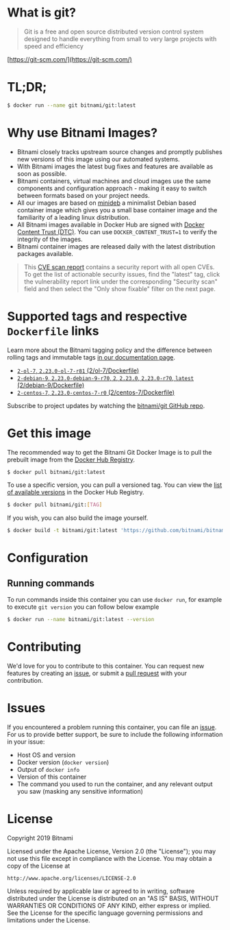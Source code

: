 
# What is git?

> Git is a free and open source distributed version control system designed to handle everything from small to very large projects with speed and efficiency

[https://git-scm.com/](https://git-scm.com/)

# TL;DR;

```bash
$ docker run --name git bitnami/git:latest
```

# Why use Bitnami Images?

* Bitnami closely tracks upstream source changes and promptly publishes new versions of this image using our automated systems.
* With Bitnami images the latest bug fixes and features are available as soon as possible.
* Bitnami containers, virtual machines and cloud images use the same components and configuration approach - making it easy to switch between formats based on your project needs.
* All our images are based on [minideb](https://github.com/bitnami/minideb) a minimalist Debian based container image which gives you a small base container image and the familiarity of a leading linux distribution.
* All Bitnami images available in Docker Hub are signed with [Docker Content Trust (DTC)](https://docs.docker.com/engine/security/trust/content_trust/). You can use `DOCKER_CONTENT_TRUST=1` to verify the integrity of the images.
* Bitnami container images are released daily with the latest distribution packages available.


> This [CVE scan report](https://quay.io/repository/bitnami/git?tab=tags) contains a security report with all open CVEs. To get the list of actionable security issues, find the "latest" tag, click the vulnerability report link under the corresponding "Security scan" field and then select the "Only show fixable" filter on the next page.

# Supported tags and respective `Dockerfile` links

Learn more about the Bitnami tagging policy and the difference between rolling tags and immutable tags [in our documentation page](https://docs.bitnami.com/containers/how-to/understand-rolling-tags-containers/).


* [`2-ol-7`, `2.23.0-ol-7-r81` (2/ol-7/Dockerfile)](https://github.com/bitnami/bitnami-docker-git/blob/2.23.0-ol-7-r81/2/ol-7/Dockerfile)
* [`2-debian-9`, `2.23.0-debian-9-r70`, `2`, `2.23.0`, `2.23.0-r70`, `latest` (2/debian-9/Dockerfile)](https://github.com/bitnami/bitnami-docker-git/blob/2.23.0-debian-9-r70/2/debian-9/Dockerfile)
* [`2-centos-7`, `2.23.0-centos-7-r0` (2/centos-7/Dockerfile)](https://github.com/bitnami/bitnami-docker-git/blob/2.23.0-centos-7-r0/2/centos-7/Dockerfile)

Subscribe to project updates by watching the [bitnami/git GitHub repo](https://github.com/bitnami/bitnami-docker-git).

# Get this image

The recommended way to get the Bitnami Git Docker Image is to pull the prebuilt image from the [Docker Hub Registry](https://hub.docker.com/r/bitnami/git).

```bash
$ docker pull bitnami/git:latest
```

To use a specific version, you can pull a versioned tag. You can view the [list of available versions](https://hub.docker.com/r/bitnami/git/tags/) in the Docker Hub Registry.

```bash
$ docker pull bitnami/git:[TAG]
```

If you wish, you can also build the image yourself.

```bash
$ docker build -t bitnami/git:latest 'https://github.com/bitnami/bitnami-docker-git.git#master:2/debian-9'
```

# Configuration

## Running commands

To run commands inside this container you can use `docker run`, for example to execute `git version` you can follow below example

```bash
$ docker run --name bitnami/git:latest --version
```

# Contributing

We'd love for you to contribute to this container. You can request new features by creating an [issue](https://github.com/bitnami/bitnami-docker-git/issues), or submit a [pull request](https://github.com/bitnami/bitnami-docker-git/pulls) with your contribution.

# Issues

If you encountered a problem running this container, you can file an [issue](https://github.com/bitnami/bitnami-docker-git/issues). For us to provide better support, be sure to include the following information in your issue:

- Host OS and version
- Docker version (`docker version`)
- Output of `docker info`
- Version of this container
- The command you used to run the container, and any relevant output you saw (masking any sensitive information)

# License

Copyright 2019 Bitnami

Licensed under the Apache License, Version 2.0 (the "License");
you may not use this file except in compliance with the License.
You may obtain a copy of the License at

    http://www.apache.org/licenses/LICENSE-2.0

Unless required by applicable law or agreed to in writing, software
distributed under the License is distributed on an "AS IS" BASIS,
WITHOUT WARRANTIES OR CONDITIONS OF ANY KIND, either express or implied.
See the License for the specific language governing permissions and
limitations under the License.
